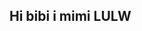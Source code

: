 <!DOCTYPE html>
<html>
    <head>
        <title>blala </title>    
    </head>
    <body>
        <h2>Hi bibi i mimi LULW </h2>
    </body>
</html>
